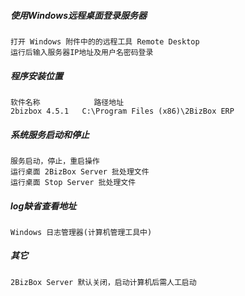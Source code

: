##### 使用Windows远程桌面登录服务器

	打开 Windows 附件中的的远程工具 Remote Desktop 
	运行后输入服务器IP地址及用户名密码登录

##### 程序安装位置

	软件名称 			路径地址 
	2bizbox 4.5.1 	C:\Program Files (x86)\2BizBox ERP 

##### 系统服务启动和停止

	服务启动，停止，重启操作 
    运行桌面 2BizBox Server 批处理文件
    运行桌面 Stop Server 批处理文件

##### log缺省查看地址

	Windows 日志管理器(计算机管理工具中)

##### 其它
    2BizBox Server 默认关闭，启动计算机后需人工启动

	
